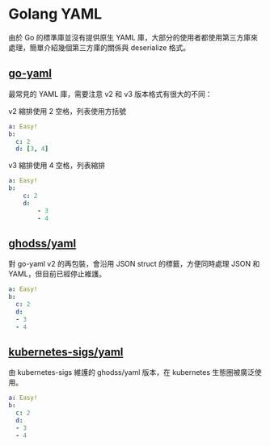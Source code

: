 # Golang YAML

由於 Go 的標準庫並沒有提供原生 YAML 庫，大部分的使用者都使用第三方庫來處理，簡單介紹幾個第三方庫的關係與 deserialize 格式。

## [go-yaml](https://github.com/go-yaml/yaml)

最常見的 YAML 庫，需要注意 v2 和 v3 版本格式有很大的不同：

v2 縮排使用 2 空格，列表使用方括號

```yaml
a: Easy!
b:
  c: 2
  d: [3, 4]
```

v3 縮排使用 4 空格，列表縮排

```yaml
a: Easy!
b:
    c: 2
    d:
        - 3
        - 4
```

## [ghodss/yaml](https://github.com/ghodss/yaml)

對 go-yaml v2 的再包裝，會沿用 JSON struct 的標籤，方便同時處理 JSON 和 YAML，但目前已經停止維護。

```yaml
a: Easy!
b:
  c: 2
  d:
  - 3
  - 4
```

## [kubernetes-sigs/yaml](https://github.com/kubernetes-sigs/yaml)

由 kubernetes-sigs 維護的 ghodss/yaml 版本，在 kubernetes 生態圈被廣泛使用。

```yaml
a: Easy!
b:
  c: 2
  d:
  - 3
  - 4
```
